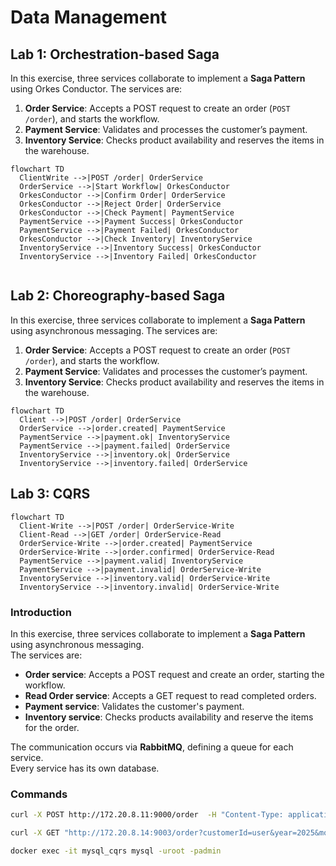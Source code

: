 # Data Management
## Lab 1: Orchestration-based Saga

In this exercise, three services collaborate to implement a **Saga Pattern** using Orkes Conductor. The services are:

1. **Order Service**: Accepts a POST request to create an order (`POST /order`), and starts the workflow.
2. **Payment Service**: Validates and processes the customer’s payment.
3. **Inventory Service**: Checks product availability and reserves the items in the warehouse.

```mermaid
flowchart TD
  ClientWrite -->|POST /order| OrderService
  OrderService -->|Start Workflow| OrkesConductor
  OrkesConductor -->|Confirm Order| OrderService
  OrkesConductor -->|Reject Order| OrderService
  OrkesConductor -->|Check Payment| PaymentService
  PaymentService -->|Payment Success| OrkesConductor
  PaymentService -->|Payment Failed| OrkesConductor
  OrkesConductor -->|Check Inventory| InventoryService
  InventoryService -->|Inventory Success| OrkesConductor
  InventoryService -->|Inventory Failed| OrkesConductor
  
```

## Lab 2: Choreography-based Saga

In this exercise, three services collaborate to implement a **Saga Pattern** using asynchronous messaging. The services are:

1. **Order Service**: Accepts a POST request to create an order (`POST /order`), and starts the workflow.
2. **Payment Service**: Validates and processes the customer’s payment.
3. **Inventory Service**: Checks product availability and reserves the items in the warehouse.

```mermaid
flowchart TD
  Client -->|POST /order| OrderService
  OrderService -->|order.created| PaymentService
  PaymentService -->|payment.ok| InventoryService
  PaymentService -->|payment.failed| OrderService
  InventoryService -->|inventory.ok| OrderService
  InventoryService -->|inventory.failed| OrderService
```
## Lab 3: CQRS
```mermaid
flowchart TD
  Client-Write -->|POST /order| OrderService-Write
  Client-Read -->|GET /order| OrderService-Read
  OrderService-Write -->|order.created| PaymentService
  OrderService-Write -->|order.confirmed| OrderService-Read
  PaymentService -->|payment.valid| InventoryService
  PaymentService -->|payment.invalid| OrderService-Write
  InventoryService -->|inventory.valid| OrderService-Write
  InventoryService -->|inventory.invalid| OrderService-Write
```

### Introduction

In this exercise, three services collaborate to implement a **Saga Pattern** using asynchronous messaging.\
The services are:
- **Order service**: Accepts a POST request and create an order, starting the workflow.
- **Read Order service**: Accepts a GET request to read completed orders.
- **Payment service**: Validates the customer's payment.
- **Inventory service**: Checks products availability and reserve the items for the order.

The communication occurs via **RabbitMQ**, defining a queue for each service.\
Every service has its own database.

### Commands

```bash
curl -X POST http://172.20.8.11:9000/order  -H "Content-Type: application/json"  -d '{"customerId": "user", "productIds": ["PROD-A1", "PROD-D4"], "creditCardNumber": "7777-1234-5678-0000"}'
```


```bash
curl -X GET "http://172.20.8.14:9003/order?customerId=user&year=2025&month=8" -H "Accept: application/json"
```

```bash
docker exec -it mysql_cqrs mysql -uroot -padmin
```